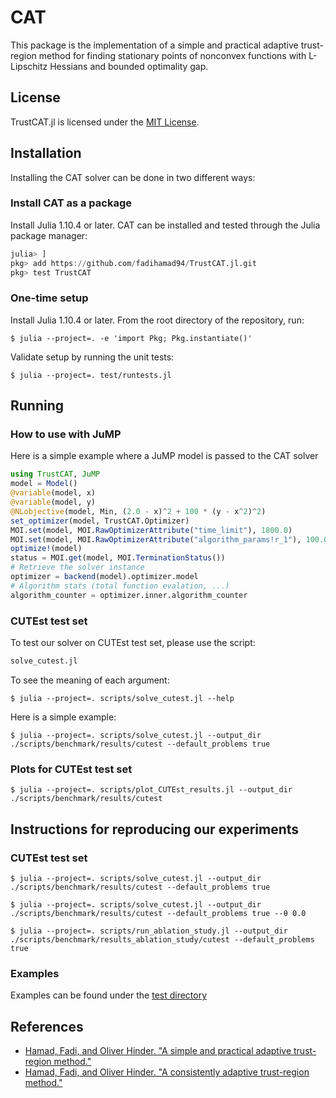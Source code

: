# CAT
This package is the implementation of a simple and practical adaptive trust-region method for finding stationary points of nonconvex functions with L-Lipschitz Hessians and bounded optimality gap.

## License
TrustCAT.jl is licensed under the [MIT License](https://github.com/fadihamad94/CAT-Journal/blob/master/LICENSE).

## Installation
Installing the CAT solver can be done in two different ways:

### Install CAT as a package
Install Julia 1.10.4 or later. CAT can be installed and tested through the Julia package manager:

```julia
julia> ]
pkg> add https://github.com/fadihamad94/TrustCAT.jl.git
pkg> test TrustCAT
```

### One-time setup
Install Julia 1.10.4 or later. From the root directory of the repository, run:

```console
$ julia --project=. -e 'import Pkg; Pkg.instantiate()'
```

Validate setup by running the unit tests:

```console
$ julia --project=. test/runtests.jl
```

## Running

### How to use with JuMP
Here is a simple example where a JuMP model is passed to the CAT solver
```julia
using TrustCAT, JuMP
model = Model()
@variable(model, x)
@variable(model, y)
@NLobjective(model, Min, (2.0 - x)^2 + 100 * (y - x^2)^2)
set_optimizer(model, TrustCAT.Optimizer)
MOI.set(model, MOI.RawOptimizerAttribute("time_limit"), 1800.0)
MOI.set(model, MOI.RawOptimizerAttribute("algorithm_params!r_1"), 100.0)
optimize!(model)
status = MOI.get(model, MOI.TerminationStatus())
# Retrieve the solver instance
optimizer = backend(model).optimizer.model
# Algorithm stats (total function evalation, ...)
algorithm_counter = optimizer.inner.algorithm_counter
```

### CUTEst test set
To test our solver on CUTEst test set, please use the script:

```julia
solve_cutest.jl
```

To see the meaning of each argument:

```shell
$ julia --project=. scripts/solve_cutest.jl --help
```

Here is a simple example:

```shell
$ julia --project=. scripts/solve_cutest.jl --output_dir ./scripts/benchmark/results/cutest --default_problems true
```

### Plots for CUTEst test set
```shell
$ julia --project=. scripts/plot_CUTEst_results.jl --output_dir ./scripts/benchmark/results/cutest
```

## Instructions for reproducing our experiments

### CUTEst test set

```shell
$ julia --project=. scripts/solve_cutest.jl --output_dir ./scripts/benchmark/results/cutest --default_problems true
```

```shell
$ julia --project=. scripts/solve_cutest.jl --output_dir ./scripts/benchmark/results/cutest --default_problems true --θ 0.0
```

```shell
$ julia --project=. scripts/run_ablation_study.jl --output_dir ./scripts/benchmark/results_ablation_study/cutest --default_problems true
```

### Examples
Examples can be found under the [test directory](https://github.com/fadihamad94/CAT-Journal/tree/master/test)

## References
* [Hamad, Fadi, and Oliver Hinder. "A simple and practical adaptive trust-region method."](https://arxiv.org/abs/2412.02079)
* [Hamad, Fadi, and Oliver Hinder. "A consistently adaptive trust-region method."](https://proceedings.neurips.cc/paper_files/paper/2022/hash/2c19666cbb2c14d45d39e2dcf6ab0b99-Abstract-Conference.html)

